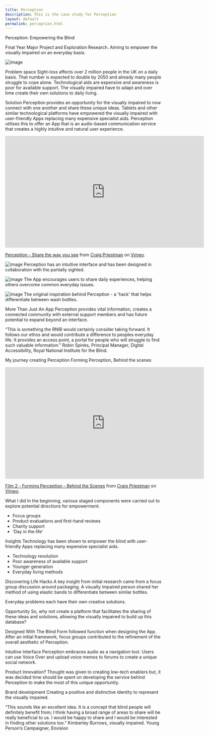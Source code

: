 ```yaml
---
title: Perception
description: This is the case study for Perception
layout: default
permalink: perception.html
---
```

Perception: Empowering the Blind

Final Year Major Project and Exploration Research. Aiming to empower the visually impaired on an everyday basis.

![image]()

Problem space
Sight-loss affects over 2 million people in the UK on a daily basis. That number is expected to double by 2050 and already many people struggle to cope alone. Technological aids are expensive and awareness is poor for available support. The visually impaired have to adapt and over time create their own solutions to daily living.

Solution
Perception provides an opportunity for the visually impaired to now connect with one another and share these unique ideas. Tablets and other similar technological platforms have empowered the visually impaired with user-friendly Apps replacing many expensive specialist aids. Perception utilises this to offer an App that is an audio-based communication service that creates a highly intuitive and natural user experience.

<iframe src="https://player.vimeo.com/video/127676203" width="640" height="360" frameborder="0" allow="autoplay; fullscreen" allowfullscreen></iframe>
<p><a href="https://vimeo.com/127676203">Perception - Share the way you see</a> from <a href="https://vimeo.com/user37581288">Craig Priestman</a> on <a href="https://vimeo.com">Vimeo</a>.</p>

![image]()
Perception has an intuitive interface and has been designed in collaboration with the partially sighted.

![image]()
The App encourages users to share daily experiences, helping others overcome common everyday issues.

![image]()
The original inspiration behind Perception - a 'hack' that helps differentiate between wash bottles.

More Than Just An App
Perception provides vital information, creates a connected community with external support members and has future potential to expand beyond an interface.

“This is something the RNIB would certainly consider
taking forward. It follows our ethos and would contribute a difference to peoples everyday life. It provides an access point, a portal for people who will struggle to find such valuable information.”
Robin Spinks, Principal Manager, Digital Accessibility, Royal National Institute for the Blind.

My journey creating Perception
Forming Perception, Behind the scenes
<iframe src="https://player.vimeo.com/video/128009868" width="640" height="360" frameborder="0" allow="autoplay; fullscreen" allowfullscreen></iframe>
<p><a href="https://vimeo.com/128009868">Film 2 - Forming Perception - Behind the Scenes</a> from <a href="https://vimeo.com/user37581288">Craig Priestman</a> on <a href="https://vimeo.com">Vimeo</a>.</p>

What I did
In the beginning, various staged components were carried out to explore potential directions for empowerment.

* Focus groups
* Product evaluations and first-hand reviews
* Charity support
* 'Day in the life'

Insights
Technology has been shown to empower the blind with user- friendly Apps replacing many expensive specialist aids.

* Technology revolution
* Poor awareness of available support
* Younger generation
* Everyday living methods

Discovering Life Hacks
A key insight from initial research came from a focus group discussion around packaging. A visually impaired person shared her method of using elastic bands to differentiate between similar bottles.

Everyday problems each have their own creative solutions.

Opportunity
So, why not create a platform that facilitates the sharing of these ideas and solutions, allowing the visually impaired to build up this database?

Designed With The Blind
Form followed function when designing the App. After an initial framework, focus groups contributed to the refinement of the overall aesthetic of Perception.

Intuitive Interface
Perception embraces audio as a navigation tool. Users can use Voice Over and upload voice memos to forums to create a unique social network.

Product Innovation?
Thought was given to creating low-tech enablers but, it was decided time should be spent on developing the service behind Perception to make the most of this unique opportunity.

Brand development
Creating a positive and distinctive identity to represent the visually impaired.

“This sounds like an excellent idea. It is a concept that blind people will definitely benefit from; I think having a broad range of areas to share will be really beneficial to us. I would be happy to share and I would be interested in finding other solutions too.”
Kimberley Burrows, visually impaired. Young Person’s Campaigner, Envision
